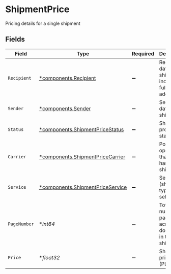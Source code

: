 # ShipmentPrice

Pricing details for a single shipment


## Fields

| Field                                                                               | Type                                                                                | Required                                                                            | Description                                                                         | Example                                                                             |
| ----------------------------------------------------------------------------------- | ----------------------------------------------------------------------------------- | ----------------------------------------------------------------------------------- | ----------------------------------------------------------------------------------- | ----------------------------------------------------------------------------------- |
| `Recipient`                                                                         | [*components.Recipient](../../models/components/recipient.md)                       | :heavy_minus_sign:                                                                  | Recipient data for a shipment, including full postal address.                       |                                                                                     |
| `Sender`                                                                            | [*components.Sender](../../models/components/sender.md)                             | :heavy_minus_sign:                                                                  | Sender data for the shipment.                                                       |                                                                                     |
| `Status`                                                                            | [*components.ShipmentPriceStatus](../../models/components/shipmentpricestatus.md)   | :heavy_minus_sign:                                                                  | Shipment processing status.                                                         |                                                                                     |
| `Carrier`                                                                           | [*components.ShipmentPriceCarrier](../../models/components/shipmentpricecarrier.md) | :heavy_minus_sign:                                                                  | Postal operator that will handle the shipment.                                      |                                                                                     |
| `Service`                                                                           | [*components.ShipmentPriceService](../../models/components/shipmentpriceservice.md) | :heavy_minus_sign:                                                                  | Service (shipment type) selected.                                                   |                                                                                     |
| `PageNumber`                                                                        | **int64*                                                                            | :heavy_minus_sign:                                                                  | Total number of pages across all documents in the shipment.                         | 3                                                                                   |
| `Price`                                                                             | **float32*                                                                          | :heavy_minus_sign:                                                                  | Shipment price (PLN).                                                               | 4.16                                                                                |